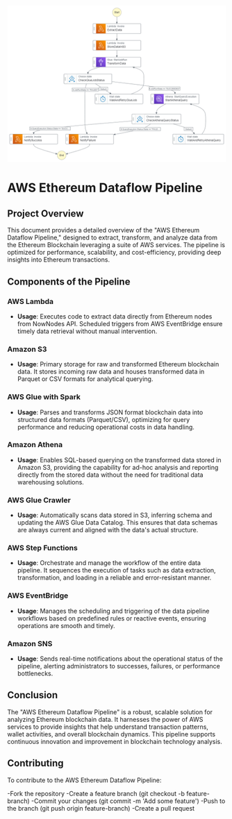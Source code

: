 ![AWS Crypto Dataflow Pipeline Visualization](https://github.com/FaisalxWattoo/AWS-Ethereum-Dataflow-Pipeline/blob/main/Pipeline%20Visualizing/stepfunctions_graph%20(1).png "AWS Ethereum Dataflow Pipeline Visualization")

# AWS Ethereum Dataflow Pipeline

## Project Overview

This document provides a detailed overview of the "AWS Ethereum Dataflow Pipeline," designed to extract, transform, and analyze data from the Ethereum Blockchain leveraging a suite of AWS services. The pipeline is optimized for performance, scalability, and cost-efficiency, providing deep insights into Ethereum transactions.

## Components of the Pipeline

### AWS Lambda

- **Usage**: Executes code to extract data directly from Ethereum nodes from NowNodes API. Scheduled triggers from AWS EventBridge ensure timely data retrieval without manual intervention.

### Amazon S3

- **Usage**: Primary storage for raw and transformed Ethereum blockchain data. It stores incoming raw data and houses transformed data in Parquet or CSV formats for analytical querying.

### AWS Glue with Spark

- **Usage**: Parses and transforms JSON format blockchain data into structured data formats (Parquet/CSV), optimizing for query performance and reducing operational costs in data handling.

### Amazon Athena

- **Usage**: Enables SQL-based querying on the transformed data stored in Amazon S3, providing the capability for ad-hoc analysis and reporting directly from the stored data without the need for traditional data warehousing solutions.

### AWS Glue Crawler

- **Usage**: Automatically scans data stored in S3, inferring schema and updating the AWS Glue Data Catalog. This ensures that data schemas are always current and aligned with the data's actual structure.

### AWS Step Functions

- **Usage**: Orchestrate and manage the workflow of the entire data pipeline. It sequences the execution of tasks such as data extraction, transformation, and loading in a reliable and error-resistant manner.

### AWS EventBridge

- **Usage**: Manages the scheduling and triggering of the data pipeline workflows based on predefined rules or reactive events, ensuring operations are smooth and timely.

### Amazon SNS

- **Usage**: Sends real-time notifications about the operational status of the pipeline, alerting administrators to successes, failures, or performance bottlenecks.

## Conclusion

The "AWS Ethereum Dataflow Pipeline" is a robust, scalable solution for analyzing Ethereum blockchain data. It harnesses the power of AWS services to provide insights that help understand transaction patterns, wallet activities, and overall blockchain dynamics. This pipeline supports continuous innovation and improvement in blockchain technology analysis.

## Contributing
To contribute to the AWS Ethereum Dataflow Pipeline:

-Fork the repository 
-Create a feature branch (git checkout -b feature-branch) 
-Commit your changes (git commit -m 'Add some feature') 
-Push to the branch (git push origin feature-branch) 
-Create a pull request
